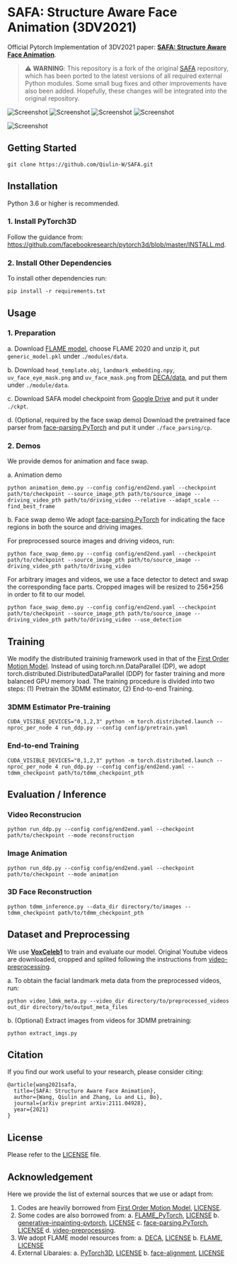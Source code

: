 # SAFA: Structure Aware Face Animation (3DV2021)
Official Pytorch Implementation of 3DV2021 paper: [**SAFA: Structure Aware Face Animation**](https://arxiv.org/abs/2111.04928).

> :warning: **WARNING**: This repository is a fork of the original [SAFA](https://github.com/Qiulin-W/SAFA) repository, which has been ported to the latest versions of all required external Python modules. Some small bug fixes and other improvements have also been added. Hopefully, these changes will be integrated into the original repository.

![Screenshot](assets/video_rec1.gif)
![Screenshot](assets/video_rec2.gif)
![Screenshot](assets/source_images.png)
![Screenshot](assets/motion_trans.gif)

![Screenshot](assets/overview.png)

## Getting Started
```
git clone https://github.com/Qiulin-W/SAFA.git
```

## Installation
Python 3.6 or higher is recommended. 

### 1. Install PyTorch3D 
Follow the guidance from: https://github.com/facebookresearch/pytorch3d/blob/master/INSTALL.md.

### 2. Install Other Dependencies
To install other dependencies run:
```
pip install -r requirements.txt
```

## Usage

### 1. Preparation
a. Download [FLAME model](https://flame.is.tue.mpg.de/), choose FLAME 2020 and unzip it, put `generic_model.pkl` under `./modules/data`.

b. Download `head_template.obj`, `landmark_embedding.npy`, `uv_face_eye_mask.png` and `uv_face_mask.png` from [DECA/data](https://github.com/YadiraF/DECA/tree/master/data), and put them under `./module/data`.

c. Download SAFA model checkpoint from [Google Drive](https://drive.google.com/drive/folders/1sXzcAf9mIK08WISz9tjYBocaoTSA3ts_?usp=sharing) and put it under `./ckpt`.

d. (Optional, required by the face swap demo) Download the pretrained face parser from [face-parsing.PyTorch](https://github.com/zllrunning/face-parsing.PyTorch) and put it under `./face_parsing/cp`.

### 2. Demos
We provide demos for animation and face swap.

a. Animation demo
```
python animation_demo.py --config config/end2end.yaml --checkpoint path/to/checkpoint --source_image_pth path/to/source_image --driving_video_pth path/to/driving_video --relative --adapt_scale --find_best_frame
```

b. Face swap demo
We adopt [face-parsing.PyTorch](https://github.com/zllrunning/face-parsing.PyTorch) for indicating the face regions in both the source and driving images.

For preprocessed source images and driving videos, run:
```
python face_swap_demo.py --config config/end2end.yaml --checkpoint path/to/checkpoint --source_image_pth path/to/source_image --driving_video_pth path/to/driving_video
```
For arbitrary images and videos, we use a face detector to detect and swap the corresponding face parts. Cropped images will be resized to 256*256 in order to fit to our model.
```
python face_swap_demo.py --config config/end2end.yaml --checkpoint path/to/checkpoint --source_image_pth path/to/source_image --driving_video_pth path/to/driving_video --use_detection
```

## Training
We modify the distributed traininig framework used in that of the [First Order Motion Model](https://github.com/AliaksandrSiarohin/first-order-model). Instead of using torch.nn.DataParallel (DP), we adopt torch.distributed.DistributedDataParallel (DDP) for faster training and more balanced GPU memory load. The training procedure is divided into two steps: (1) Pretrain the 3DMM estimator, (2) End-to-end Training.

### 3DMM Estimator Pre-training
```
CUDA_VISIBLE_DEVICES="0,1,2,3" python -m torch.distributed.launch --nproc_per_node 4 run_ddp.py --config config/pretrain.yaml
```

### End-to-end Training
```
CUDA_VISIBLE_DEVICES="0,1,2,3" python -m torch.distributed.launch --nproc_per_node 4 run_ddp.py --config config/end2end.yaml --tdmm_checkpoint path/to/tdmm_checkpoint_pth
```

## Evaluation / Inference

### Video Reconstrucion
```
python run_ddp.py --config config/end2end.yaml --checkpoint path/to/checkpoint --mode reconstruction
``` 
### Image Animation
```
python run_ddp.py --config config/end2end.yaml --checkpoint path/to/checkpoint --mode animation
``` 
### 3D Face Reconstruction
```
python tdmm_inference.py --data_dir directory/to/images --tdmm_checkpoint path/to/tdmm_checkpoint_pth
```

## Dataset and Preprocessing
We use [**VoxCeleb1**](https://www.robots.ox.ac.uk/~vgg/data/voxceleb/vox1.html) to train and evaluate our model. Original Youtube videos are downloaded, cropped and splited following the instructions from [video-preprocessing](https://github.com/AliaksandrSiarohin/video-preprocessing). 

a. To obtain the facial landmark meta data from the preprocessed videos, run:
```
python video_ldmk_meta.py --video_dir directory/to/preprocessed_videos out_dir directory/to/output_meta_files
```

b. (Optional) Extract images from videos for 3DMM pretraining:
```
python extract_imgs.py
```

## Citation
If you find our work useful to your research, please consider citing:
```
@article{wang2021safa,
  title={SAFA: Structure Aware Face Animation},
  author={Wang, Qiulin and Zhang, Lu and Li, Bo},
  journal={arXiv preprint arXiv:2111.04928},
  year={2021}
}
```

## License
Please refer to the [LICENSE](LICENSE.md) file.


## Acknowledgement
Here we provide the list of external sources that we use or adapt from:
1. Codes are heavily borrowed from [First Order Motion Model](https://github.com/AliaksandrSiarohin/first-order-model), [LICENSE](https://github.com/AliaksandrSiarohin/first-order-model/blob/master/LICENSE.md). 
2. Some codes are also borrowed from:
a. [FLAME_PyTorch](https://github.com/soubhiksanyal/FLAME_PyTorch), [LICENSE](https://github.com/soubhiksanyal/FLAME_PyTorch/blob/master/LICENSE)
b. [generative-inpainting-pytorch](https://github.com/daa233/generative-inpainting-pytorch), [LICENSE](https://github.com/daa233/generative-inpainting-pytorch/blob/master/LICENSE)
c. [face-parsing.PyTorch](https://github.com/zllrunning/face-parsing.PyTorch), [LICENSE](https://github.com/zllrunning/face-parsing.PyTorch/blob/master/LICENSE)
d. [video-preprocessing](https://github.com/AliaksandrSiarohin/video-preprocessing).
3. We adopt FLAME model resources from:
a. [DECA](https://github.com/YadiraF/DECA), [LICENSE](https://github.com/YadiraF/DECA/blob/master/LICENSE)
b. [FLAME](https://flame.is.tue.mpg.de), [LICENSE](https://flame.is.tue.mpg.de/modellicense.html)
4. External Libaraies:
a. [PyTorch3D](https://github.com/facebookresearch/pytorch3d), [LICENSE](https://github.com/facebookresearch/pytorch3d/blob/main/LICENSE)
b. [face-alignment](https://github.com/1adrianb/face-alignment), [LICENSE](https://github.com/1adrianb/face-alignment/blob/master/LICENSE)
